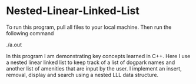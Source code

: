# Nested-Linear-Linked-List
To run this program, pull all files to your local machine. Then run the following command

./a.out

In this program I am demonstrating key concepts learned in C++. Here I use a nested linear linked list to keep track of a list of dogpark names and another list of amenities that are input by the user. I implement an insert, removal, display and search using a nested LLL data structure. 
